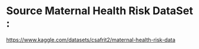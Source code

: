 # Source Maternal Health Risk DataSet :
https://www.kaggle.com/datasets/csafrit2/maternal-health-risk-data
